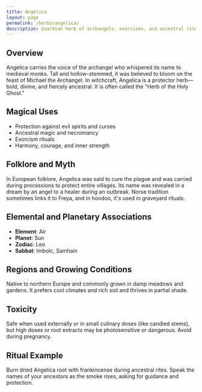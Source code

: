 ```yaml
---
title: Angelica
layout: page
permalink: /herbs/angelica/
description: Guardian herb of archangels, exorcisms, and ancestral rites.
---
```


## Overview
Angelica carries the voice of the archangel who whispered its name to medieval monks. Tall and hollow-stemmed, it was believed to bloom on the feast of Michael the Archangel. In witchcraft, Angelica is a protector herb—bold, divine, and fiercely ancestral. It is often called the "Herb of the Holy Ghost."

## Magical Uses
- Protection against evil spirits and curses
- Ancestral magic and necromancy
- Exorcism rituals
- Harmony, courage, and inner strength

## Folklore and Myth
In European folklore, Angelica was said to cure the plague and was carried during processions to protect entire villages. Its name was revealed in a dream by an angel to a healer during an outbreak. Norse tradition sometimes links it to Freya, and in hoodoo, it's used in graveyard rituals.

## Elemental and Planetary Associations
- **Element**: Air
- **Planet**: Sun
- **Zodiac**: Leo
- **Sabbat**: Imbolc, Samhain

## Regions and Growing Conditions
Native to northern Europe and commonly grown in damp meadows and gardens. It prefers cool climates and rich soil and thrives in partial shade.

## Toxicity
Safe when used externally or in small culinary doses (like candied stems), but high doses or root extracts may be photosensitive or dangerous. Avoid during pregnancy.

## Ritual Example
Burn dried Angelica root with frankincense during ancestral rites. Speak the names of your ancestors as the smoke rises, asking for guidance and protection.
